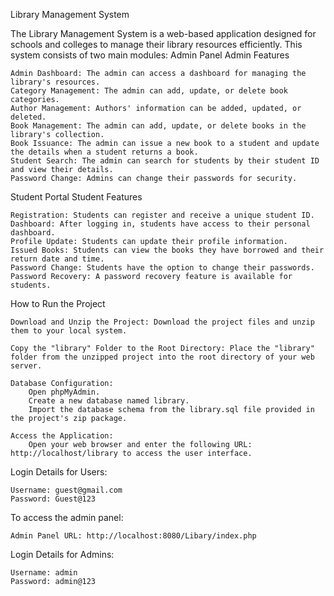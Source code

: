 Library Management System

The Library Management System is a web-based application designed for schools and colleges to manage their library resources efficiently. This system consists of two main modules:
Admin Panel
Admin Features

    Admin Dashboard: The admin can access a dashboard for managing the library's resources.
    Category Management: The admin can add, update, or delete book categories.
    Author Management: Authors' information can be added, updated, or deleted.
    Book Management: The admin can add, update, or delete books in the library's collection.
    Book Issuance: The admin can issue a new book to a student and update the details when a student returns a book.
    Student Search: The admin can search for students by their student ID and view their details.
    Password Change: Admins can change their passwords for security.

Student Portal
Student Features

    Registration: Students can register and receive a unique student ID.
    Dashboard: After logging in, students have access to their personal dashboard.
    Profile Update: Students can update their profile information.
    Issued Books: Students can view the books they have borrowed and their return date and time.
    Password Change: Students have the option to change their passwords.
    Password Recovery: A password recovery feature is available for students.

How to Run the Project

    Download and Unzip the Project: Download the project files and unzip them to your local system.

    Copy the "library" Folder to the Root Directory: Place the "library" folder from the unzipped project into the root directory of your web server.

    Database Configuration:
        Open phpMyAdmin.
        Create a new database named library.
        Import the database schema from the library.sql file provided in the project's zip package.

    Access the Application:
        Open your web browser and enter the following URL: http://localhost/library to access the user interface.

Login Details for Users:

    Username: guest@gmail.com
    Password: Guest@123

To access the admin panel:

    Admin Panel URL: http://localhost:8080/Libary/index.php

Login Details for Admins:

    Username: admin
    Password: admin@123
